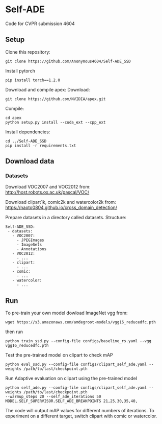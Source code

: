 # Self-ADE 

Code for CVPR submission 4604

## Setup

Clone this repository:

```
git clone https://github.com/Anonymous4604/Self-ADE_SSD
```

Install pytorch
```
pip install torch==1.2.0
```

Download and compile apex:
Download:
```
git clone https://github.com/NVIDIA/apex.git
```

Compile:
```
cd apex 
python setup.py install --cuda_ext --cpp_ext
```

Install dependencies:
```
cd ../Self-ADE_SSD
pip install -r requirements.txt
```

## Download data

### Datasets

Download VOC2007 and VOC2012 from: http://host.robots.ox.ac.uk/pascal/VOC/

Download clipart1k, comic2k and watercolor2k from: https://naoto0804.github.io/cross_domain_detection/

Prepare datasets in a directory called datasets. Structure:

```
Self-ADE_SSD:
 - datasets:
   - VOC2007:
     - JPEGImages
     - ImageSets
     - Annotations
   - VOC2012:
     - ...
   - clipart:
     - ...
   - comic:
     - ...
   - watercolor:
     - ...
```

## Run

To pre-train your own model dowload ImageNet vgg from:

```
wget https://s3.amazonaws.com/amdegroot-models/vgg16_reducedfc.pth
```

then run
```
python train_ssd.py --config-file configs/baseline_rs.yaml --vgg vgg16_reducedfc.pth
```

Test the pre-trained model on clipart to check mAP

```
python eval_ssd.py --config-file configs/clipart_self_ade.yaml --weights /path/to/last/checkpoint.pth
```

Run Adaptive evaluation on clipart using the pre-trained model

```
python self_ade.py --config-file configs/clipart_self_ade.yaml --weights /path/to/last/checkpoint.pth
--warmup_steps 20 --self_ade_iterations 50 MODEL.SELF_SUPERVISOR.SELF_ADE_BREAKPOINTS 21,25,30,35,40,
```

The code will output mAP values for different numbers of iterations.
To experiment on a different target, switch clipart with comic or watercolor.
